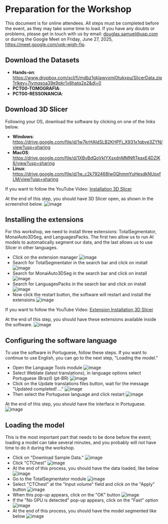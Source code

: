# Preparation for the Workshop
This document is for online attendees. All steps must be completed before the event, as they may take some time to load.
If you have any doubts or problems, please get in touch with us by email: douglas.samuel@usp.com or during the Google Meet on Friday, June 27, 2025, https://meet.google.com/vpk-wjgh-fip.

## Download the Datasets
- **Hands-on**: https://www.dropbox.com/scl/fi/mdbz1gklawyxmi0tukxpu/SlicerData.zip?rlkey=7lymqsoa39e9pkr1v8hatq2e2&dl=0
- **PCT00-TOMOGRAFIA**: 
- **PCT00-RESSONANCIA**: 

## Download 3D Slicer
Following your OS, download the software by clicking on one of the links below. 

- **Windows**: https://drive.google.com/file/d/1w7krHAIdSLB2KHPFj_X931x1qbve3ZYN/view?usp=sharing
- **MacOS**: https://drive.google.com/file/d/1XBvBdQoVkIYXsxdnMMNftTeaxE4DZlK6/view?usp=sharing
- **Linux**: https://drive.google.com/file/d/1w_c2k792468Iw0QhmmYuHesdkNUpxfLM/view?usp=sharing

If you want to follow the YouTube Video: [Installation 3D Slicer](https://www.youtube.com/watch?v=_KsyJvQ18gY)

At the end of this step, you should have 3D Slicer open, as shown in the screenshot below.
![image](https://github.com/user-attachments/assets/1a8d681a-bf6f-447b-9947-5dc5ac709c88)

## Installing the extensions
For this workshop, we need to install three extensions: TotalSegmentator, MonaiAuto3DSeg, and LanguagesPacks. 
The first two allow us to run AI models to automatically segment our data, and the last allows us to use Slicer in other languages.

- Click on the extension manager
  ![image](https://github.com/user-attachments/assets/f81b98ae-7098-4241-aebc-5ddd98889a47)
- Search for TotalSegmentator in the search bar and click on install
  ![image](https://github.com/user-attachments/assets/0951c816-8b4a-4512-85ab-4bb8c2f52569)
- Search for MonaiAuto3DSeg in the search bar and click on install
  ![image](https://github.com/user-attachments/assets/15e20b3c-4ce4-4e95-9086-2ee09610fbd5)
- Search for LanguagesPacks in the search bar and click on install
  ![image](https://github.com/user-attachments/assets/62cce39d-5342-4880-a785-3d7750736c60)
- Now click the restart button, the software will restart and install the extensions
  ![image](https://github.com/user-attachments/assets/7362c8a3-5e46-4bd8-b8cf-45c1f7ab5059)

If you want to follow the YouTube Video: [Extension Installation 3D Slicer](https://youtu.be/YVK97ws6fHc)

At the end of this step, you should have these extensions available inside the software.
![image](https://github.com/user-attachments/assets/9c21ed13-b1e8-4ff1-845e-29ca0fc9c0a0)

## Configuring the software language
To use the software in Portuguese, follow these steps. If you want to continue to use English, you can go to the next step, "Loading the model."
- Open the Language Tools module
  ![image](https://github.com/user-attachments/assets/f7e38a94-3297-4864-9203-3b02dba79c1b)
- Select Weblate (latest translations), in language options select Portuguese (Brazil) (pt-BR)
  ![image](https://github.com/user-attachments/assets/872da20d-c014-4129-afb7-f7385d939d26)
- Click on the Update translations files button, wait for the message "Updated completed! ..."
  ![image](https://github.com/user-attachments/assets/b1b22b3e-6d2d-4887-a556-2f8fdf59fbaf)
- Then select the Portuguese language and click restart
  ![image](https://github.com/user-attachments/assets/d77835da-1715-400f-829b-dd3b4fa65dd4)

At the end of this step, you should have the interface in Portuguese.
![image](https://github.com/user-attachments/assets/35501117-ca48-457d-9fb1-c79e13d282cb)

## Loading the model
This is the most important part that needs to be done before the event; loading a model can take several minutes, and you probably will not have time to do it during the workshop.
- Click on "Download Sample Data."
  ![image](https://github.com/user-attachments/assets/94eb0c83-b3c7-4b82-a85c-2be3952b90a0)
- Click "CTChest"
  ![image](https://github.com/user-attachments/assets/907a96c5-74d0-4463-8d37-d972233064b0)
- At the end of this process, you should have the data loaded, like below
  ![image](https://github.com/user-attachments/assets/db3dab21-2ff8-43d8-8570-2434b3c65175)
- Go to the TotalSegmentator module
  ![image](https://github.com/user-attachments/assets/621703a7-3bac-4d24-8d1c-ab3fe95deb14)
- Select "CTChest" at the "Input volume" field and click on the "Apply" button
  ![image](https://github.com/user-attachments/assets/cbc78fd6-1b47-4037-940f-60bfdc313feb)
- When this pop-up appears, click on the "OK" button
  ![image](https://github.com/user-attachments/assets/7142b524-04fe-4849-92ed-185df3e0910a)
- If the "No GPU is detected" pop-up appears, click on the "Fast" option
  ![image](https://github.com/user-attachments/assets/455a7c1e-4ea6-4ac2-bd5b-c4b71243d5f2)
- At the end of this process, you should have the model segmented like below
  ![image](https://github.com/user-attachments/assets/d8955ebb-c907-4be7-907b-e103bbfaa3b6)

